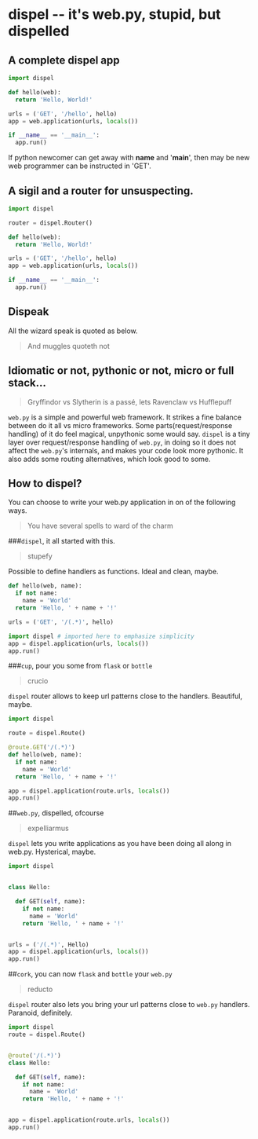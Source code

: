 dispel -- it's web.py, stupid, but dispelled
===
## A complete dispel app
```python
import dispel

def hello(web):
  return 'Hello, World!'

urls = ('GET', '/hello', hello)
app = web.application(urls, locals())

if __name__ == '__main__':
  app.run()
```
If python newcomer can get away with __name__ and '__main__', then may be new web programmer can be instructed in 'GET'.

## A sigil and a router for unsuspecting.
```python
import dispel

router = dispel.Router()

def hello(web):
  return 'Hello, World!'

urls = ('GET', '/hello', hello)
app = web.application(urls, locals())

if __name__ == '__main__':
  app.run()
```

## Dispeak

All the wizard speak is quoted as below.

> And muggles quoteth not

## Idiomatic or not, pythonic or not, micro or full stack...

> Gryffindor vs Slytherin  is a passé, lets Ravenclaw vs Hufflepuff

`web.py` is a simple and powerful web framework. It strikes a fine balance between do it all vs micro frameworks. Some parts(request/response handling) of it do feel magical, unpythonic some would say. `dispel` is a tiny layer over request/response handling of `web.py`, in doing so it does not affect the `web.py`'s internals, and makes your code look more pythonic. It also adds some routing alternatives, which look good to some.

## How to dispel?

You can choose to write your web.py application in on of the following ways.

> You have several spells to ward of the charm

###`dispel`, it all started with this.

> stupefy

Possible to define handlers as functions. Ideal and clean, maybe.

```python
def hello(web, name):
  if not name:
    name = 'World'
  return 'Hello, ' + name + '!'

urls = ('GET', '/(.*)', hello)

import dispel # imported here to emphasize simplicity
app = dispel.application(urls, locals())
app.run()

```

###`cup`, pour you some from `flask` or `bottle`

> crucio

`dispel` router allows to keep url patterns close to the handlers. Beautiful, maybe.

```python
import dispel

route = dispel.Route()

@route.GET('/(.*)')
def hello(web, name):
  if not name:
    name = 'World'
  return 'Hello, ' + name + '!'

app = dispel.application(route.urls, locals())
app.run()
```

##`web.py`, dispelled, ofcourse

> expelliarmus

`dispel` lets you write applications as you have been doing all along in web.py. Hysterical, maybe.

```python
import dispel


class Hello:

  def GET(self, name):
    if not name:
      name = 'World'
    return 'Hello, ' + name + '!'


urls = ('/(.*)', Hello)
app = dispel.application(urls, locals())
app.run()
```

##`cork`, you can now `flask` and `bottle` your `web.py`

> reducto

`dispel` router also lets you bring your url patterns close to `web.py` handlers. Paranoid, definitely.

```python
import dispel
route = dispel.Route()


@route('/(.*)')
class Hello:

  def GET(self, name):
    if not name:
      name = 'World'
    return 'Hello, ' + name + '!'


app = dispel.application(route.urls, locals())
app.run()
```

